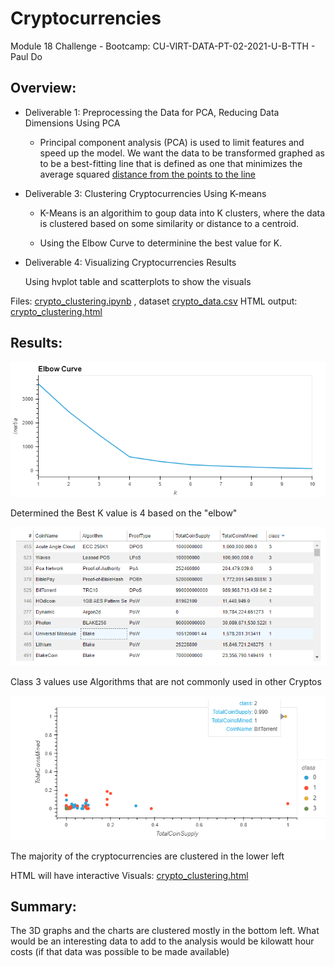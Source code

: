 # Cryptocurrencies

Module 18 Challenge - Bootcamp: CU-VIRT-DATA-PT-02-2021-U-B-TTH - Paul Do

## Overview:

- Deliverable 1: Preprocessing the Data for PCA, Reducing Data Dimensions Using PCA

  * Principal component analysis (PCA) is used to limit features and speed up the model. We want the data to be transformed graphed as to be a best-fitting line that is defined as one that minimizes the average squared [distance from the points to the line](https://en.wikipedia.org/wiki/Distance_from_a_point_to_a_line)

- Deliverable 3: Clustering Cryptocurrencies Using K-means

  * K-Means is an algorithim to goup data into K clusters, where the data is clustered based on some similarity or distance to a centroid.

  * Using the Elbow Curve to determinine the best value for K.

- Deliverable 4: Visualizing Cryptocurrencies Results

  Using hvplot table and scatterplots to show the visuals

  

Files:  [crypto_clustering.ipynb](crypto_clustering.ipynb) , dataset  [crypto_data.csv](Resources\crypto_data.csv) HTML  output: [crypto_clustering.html](Resources\crypto_clustering.html) 

## Results:

![bokeh_plot](Resources/bokeh_plot.png)

Determined the Best K value is 4 based on the "elbow"



![hvplot.table](Resources/hvplot.table.png)

Class 3 values use Algorithms that are not commonly used in other Cryptos

![hvplotscatter](Resources/hvplotscatter.png)

The majority of the cryptocurrencies are clustered in the lower left



HTML will have interactive Visuals: [crypto_clustering.html](Resources\crypto_clustering.html) 



## Summary:

The 3D graphs and the charts are clustered mostly in the bottom left. What would be an interesting data to add to the analysis would be kilowatt hour costs (if that data was possible to be made available)

